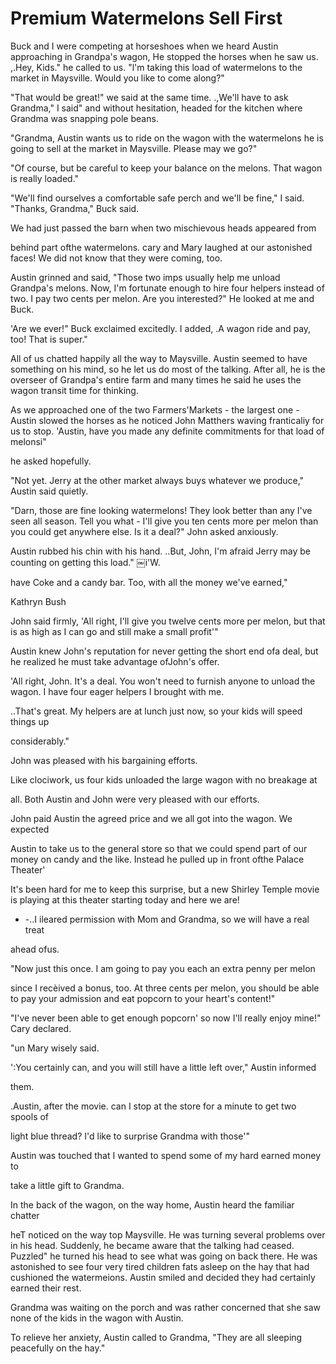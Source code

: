 Premium Watermelons Sell First
==============================

Buck and I were competing at horseshoes when we heard Austin approaching in Grandpa's
wagon, He stopped the horses when he saw us. ,.Hey, Kids." he called to us. "l'm
taking this load of watermelons to the market in Maysville. Would you like to come
along?"

"That would be great!" we said at the same time. .,We'll have to ask Grandma," I
said" and without hesitation, headed for the kitchen where Grandma was snapping pole
beans.

"Grandma, Austin wants us to ride on the wagon with the watermelons he is going to
sell at the market in Maysville. Please may we go?"

"Of course, but be careful to keep your balance on the melons. That wagon is really
loaded."

"We'll find ourselves a comfortable safe perch and we'll be fine," I said. "Thanks,
Grandma," Buck said.

We had just passed the barn when two mischievous heads appeared from

behind part ofthe watermelons. cary and Mary laughed at our astonished faces! We did
not know that they were coming, too.

Austin grinned and said, "Those two imps usually help me unload Grandpa's melons.
Now, I'm fortunate enough to hire four helpers instead of two. I pay two cents per
melon. Are you interested?" He looked at me and Buck.

'Are we ever!" Buck exclaimed excitedly. I added, .A wagon ride and pay, too! That is
super."

All of us chatted happily all the way to Maysville. Austin seemed to have something
on his mind, so he let us do most of the talking. After all, he is the overseer of
Grandpa's entire farm and many times he said he uses the wagon transit time for
thinking.

As we approached one of the two Farmers'Markets - the largest one - Austin slowed the
horses as he noticed John Matthers waving franticaliy for us to stop. 'Austin, have
you made any definite commitments for that load of melonsi"

he asked hopefully.

"Not yet. Jerry at the other market always buys whatever we produce," Austin said
quietly.

"Darn, those are fine looking watermelons! They look better than any I've seen all
season. Tell you what - I'll give you ten cents more per melon than you could get
anywhere else. Is it a deal?" John asked anxiously.

Austin rubbed his chin with his hand. ..But, John, I'm afraid Jerry may be counting
on getting this load." ￼i'W.

have Coke and a candy bar. Too, with all the money we've earned,"

Kathryn Bush

John said firmly, 'All right, I'll give you twelve cents more per melon, but that is
as high as I can go and still make a small profit'"

Austin knew John's reputation for never getting the short end ofa deal, but he
realized he must take advantage ofJohn's offer.

'All right, John. It's a deal. You won't need to furnish anyone to unload the wagon.
I have four eager helpers I brought with me.

..That's great. My helpers are at lunch just now, so your kids will speed things up

considerably."

John was pleased with his bargaining efforts.

Like clociwork, us four kids unloaded the large wagon with no breakage at

all. Both Austin and John were very pleased with our efforts.

John paid Austin the agreed price and we all got into the wagon. We expected

Austin to take us to the general store so that we could spend part of our money on
candy and the like. Instead he pulled up in front ofthe Palace Theater'

It's been hard for me to keep this surprise, but a new Shirley Temple movie is
playing at this theater starting today and here we are!

- -..I ileared permission with Mom and Grandma, so we will have a real treat

ahead ofus.

"Now just this once. I am going to pay you each an extra penny per melon

since I recèived a bonus, too. At three cents per melon, you should be able to pay
your admission and eat popcorn to your heart's content!"

"I've never been able to get enough popcorn' so now I'll really enjoy mine!" Cary
declared.

"un Mary wisely said.

':You certainly can, and you will still have a little left over," Austin informed

them.

.Austin, after the movie. can I stop at the store for a minute to get two spools of

light blue thread? I'd like to surprise Grandma with those'"

Austin was touched that I wanted to spend some of my hard earned money to

take a little gift to Grandma.

In the back of the wagon, on the way home, Austin heard the familiar chatter

heT noticed on the way top Maysville. He was turning several problems over in his
head. Suddenly, he became aware that the talking had ceased. Puzzled" he turned his
head to see what was going on back there. He was astonished to see four very tired
children fats asleep on the hay that had cushioned the watermeions. Austin smiled and
decided they had certainly earned their rest.

Grandma was waiting on the porch and was rather concerned that she saw none of the
kids in the wagon with Austin.

To relieve her anxiety, Austin called to Grandma, "They are all sleeping peacefully
on the hay."
